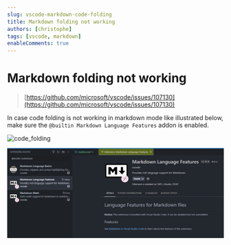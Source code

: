 ```yaml
---
slug: vscode-markdown-code-folding
title: Markdown folding not working
authors: [christophe]
tags: [vscode, markdown]
enableComments: true
---
```

# Markdown folding not working

> [https://github.com/microsoft/vscode/issues/107130](https://github.com/microsoft/vscode/issues/107130)

In case code folding is not working in markdown mode like illustrated below, make sure the `@builtin Markdown Language Features` addon is enabled.

<!-- truncate -->

![code_folding](./images/code_folding.gif)

![Markdown Language Features](./images/markdown_language_features.png)